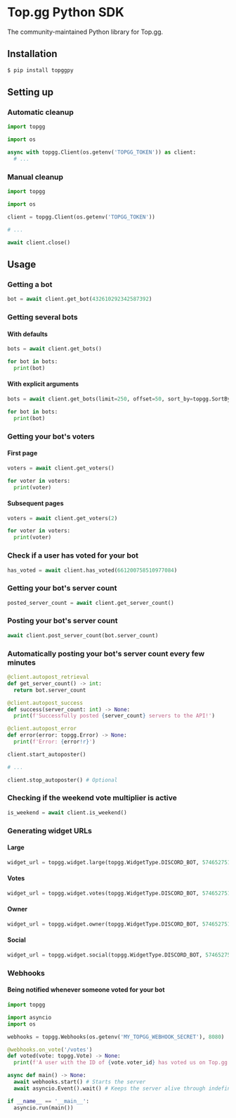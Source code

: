 # Top.gg Python SDK

The community-maintained Python library for Top.gg.

## Installation

```sh
$ pip install topggpy
```

## Setting up

### Automatic cleanup

```py
import topgg

import os

async with topgg.Client(os.getenv('TOPGG_TOKEN')) as client:
  # ...
```

### Manual cleanup

```py
import topgg

import os

client = topgg.Client(os.getenv('TOPGG_TOKEN'))

# ...

await client.close()
```

## Usage

### Getting a bot

```py
bot = await client.get_bot(432610292342587392)
```

### Getting several bots

#### With defaults

```py
bots = await client.get_bots()

for bot in bots:
  print(bot)
```

#### With explicit arguments

```py
bots = await client.get_bots(limit=250, offset=50, sort_by=topgg.SortBy.MONTHLY_VOTES)

for bot in bots:
  print(bot)
```

### Getting your bot's voters

#### First page

```py
voters = await client.get_voters()

for voter in voters:
  print(voter)
```

#### Subsequent pages

```py
voters = await client.get_voters(2)

for voter in voters:
  print(voter)
```

### Check if a user has voted for your bot

```py
has_voted = await client.has_voted(661200758510977084)
```

### Getting your bot's server count

```py
posted_server_count = await client.get_server_count()
```

### Posting your bot's server count

```py
await client.post_server_count(bot.server_count)
```

### Automatically posting your bot's server count every few minutes

```py
@client.autopost_retrieval
def get_server_count() -> int:
  return bot.server_count

@client.autopost_success
def success(server_count: int) -> None:
  print(f'Successfully posted {server_count} servers to the API!')

@client.autopost_error
def error(error: topgg.Error) -> None:
  print(f'Error: {error!r}')

client.start_autoposter()

# ...

client.stop_autoposter() # Optional
```

### Checking if the weekend vote multiplier is active

```py
is_weekend = await client.is_weekend()
```

### Generating widget URLs

#### Large

```py
widget_url = topgg.widget.large(topgg.WidgetType.DISCORD_BOT, 574652751745777665)
```

#### Votes

```py
widget_url = topgg.widget.votes(topgg.WidgetType.DISCORD_BOT, 574652751745777665)
```

#### Owner

```py
widget_url = topgg.widget.owner(topgg.WidgetType.DISCORD_BOT, 574652751745777665)
```

#### Social

```py
widget_url = topgg.widget.social(topgg.WidgetType.DISCORD_BOT, 574652751745777665)
```

### Webhooks

#### Being notified whenever someone voted for your bot

```py
import topgg

import asyncio
import os

webhooks = topgg.Webhooks(os.getenv('MY_TOPGG_WEBHOOK_SECRET'), 8080)

@webhooks.on_vote('/votes')
def voted(vote: topgg.Vote) -> None:
  print(f'A user with the ID of {vote.voter_id} has voted us on Top.gg!')

async def main() -> None:
  await webhooks.start() # Starts the server
  await asyncio.Event().wait() # Keeps the server alive through indefinite blocking

if __name__ == '__main__':
  asyncio.run(main())
```